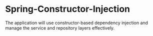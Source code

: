 # Spring-Constructor-Injection
The application will use constructor-based dependency injection and manage the service and repository layers effectively.
